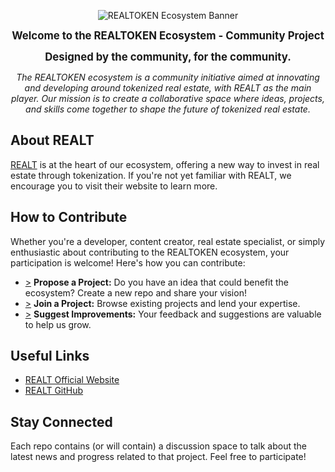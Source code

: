 <p align="center">
  <img src="https://i.ibb.co/j6wg9W4/image.png" alt="REALTOKEN Ecosystem Banner">
</p>

<p align="center">
  <strong><span style="font-size: larger;">Welcome to the REALTOKEN Ecosystem - Community Project</span></strong>
</p>

<p align="center">
  <strong><span style="font-size: larger;">Designed by the community, for the community.</span></strong>
</p>

<p align="center">
  <em>The REALTOKEN ecosystem is a community initiative aimed at innovating and developing around tokenized real estate, with REALT as the main player. Our mission is to create a collaborative space where ideas, projects, and skills come together to shape the future of tokenized real estate.</em>
</p>

##
##

## About REALT

[REALT](https://realt.co/) is at the heart of our ecosystem, offering a new way to invest in real estate through tokenization. If you're not yet familiar with REALT, we encourage you to visit their website to learn more.

## How to Contribute

Whether you're a developer, content creator, real estate specialist, or simply enthusiastic about contributing to the REALTOKEN ecosystem, your participation is welcome! Here's how you can contribute:

- [>](https://github.com/orgs/RealT-Community/discussions)  **Propose a Project:** Do you have an idea that could benefit the ecosystem? Create a new repo and share your vision!
- [>](https://github.com/orgs/RealT-Community/repositories)  **Join a Project:** Browse existing projects and lend your expertise.
- [>](https://github.com/orgs/RealT-Community/discussions)  **Suggest Improvements:** Your feedback and suggestions are valuable to help us grow.

## Useful Links

- [REALT Official Website](https://realt.co/)
- [REALT GitHub](https://github.com/real-token)

## Stay Connected

Each repo contains (or will contain) a discussion space to talk about the latest news and progress related to that project. Feel free to participate!
